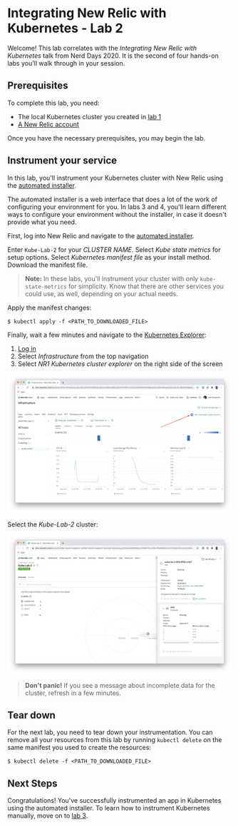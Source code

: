 # Integrating New Relic with Kubernetes - Lab 2

Welcome! This lab correlates with the _Integrating New Relic with Kubernetes_ talk from Nerd Days 2020. It is the second of four hands-on labs you'll walk through in your session.

## Prerequisites

To complete this lab, you need:

- The local Kubernetes cluster you created in [lab 1](../kube-lab-1/README.md)
- [A New Relic account](https://newrelic.com/signup)

Once you have the necessary prerequisites, you may begin the lab.

## Instrument your service

In this lab, you'll instrument your Kubernetes cluster with New Relic using the [automated installer](https://one.newrelic.com/launcher/nr1-core.settings?pane=eyJuZXJkbGV0SWQiOiJrOHMtY2x1c3Rlci1leHBsb3Jlci1uZXJkbGV0Lms4cy1zZXR1cCJ9).

The automated installer is a web interface that does a lot of the work of configuring your environment for you. In labs 3 and 4, you'll learn different ways to configure your environment without the installer, in case it doesn't provide what you need.

First, log into New Relic and navigate to the [automated installer](https://one.newrelic.com/launcher/nr1-core.settings?pane=eyJuZXJkbGV0SWQiOiJrOHMtY2x1c3Rlci1leHBsb3Jlci1uZXJkbGV0Lms4cy1zZXR1cCJ9).

Enter `Kube-Lab-2` for your _CLUSTER NAME_. Select _Kube state metrics_ for setup options. Select _Kubernetes manifest file_ as your install method. Download the manifest file.

> **Note:** In these labs, you'll instrument your cluster with only `kube-state-metrics` for simplicity. Know that there are other services you could use, as well, depending on your actual needs.

Apply the manifest changes:

```console
$ kubectl apply -f <PATH_TO_DOWNLOADED_FILE>
```

Finally, wait a few minutes and navigate to the [Kubernetes Explorer](https://docs.newrelic.com/docs/integrations/kubernetes-integration/understand-use-data/kubernetes-cluster-explorer):

1. [Log in](https://one.newrelic.com/)
2. Select _Infrastructure_ from the top navigation
3. Select _NR1 Kubernetes cluster explorer_ on the right side of the screen

![Navigate to the Cluster Explorer](static/cluster_explorer_link.png)

Select the _Kube-Lab-2_ cluster:

![Explore Kubernetes](static/cluster_explorer.png)

> **Don't panic!** If you see a message about incomplete data for the cluster, refresh in a few minutes.

## Tear down

For the next lab, you need to tear down your instrumentation. You can remove all your resources from this lab by running `kubectl delete` on the same manifest you used to create the resources:

```console
$ kubectl delete -f <PATH_TO_DOWNLOADED_FILE>
```

## Next Steps

Congratulations! You've successfully instrumented an app in Kubernetes using the automated installer. To learn how to instrument Kubernetes manually, move on to [lab 3](../kube-lab-3/README.md).